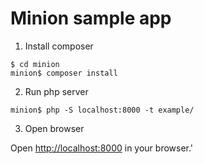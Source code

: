 # Minion sample app

1. Install composer

  ```
  $ cd minion
  minion$ composer install
  ```

2. Run php server

  ```
  minion$ php -S localhost:8000 -t example/
  ```

3. Open browser

  Open [http://localhost:8000](http://localhost:8000) in your browser.'

